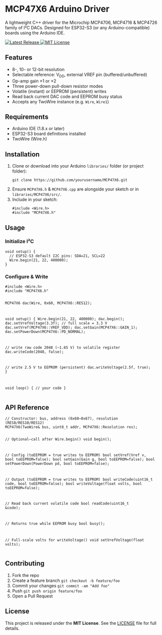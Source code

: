   <h1>MCP47X6 Arduino Driver</h1>
  <p>
    A lightweight C++ driver for the Microchip MCP4706, MCP4716 &amp; MCP4726 family of I²C DACs.
    Designed for ESP32-S3 (or any Arduino-compatible) boards using the Arduino IDE.
  </p>

  <p>
    <a class="badge" href="https://github.com/yourusername/MCP47X6/releases/latest">
      <img src="https://img.shields.io/github/v/release/yourusername/MCP47X6" alt="Latest Release">
    </a>
    <a class="badge" href="https://github.com/yourusername/MCP47X6/blob/main/LICENSE">
      <img src="https://img.shields.io/github/license/yourusername/MCP47X6" alt="MIT License">
    </a>
  </p>

  <h2>Features</h2>
  <ul>
    <li>8-, 10- or 12-bit resolution</li>
    <li>Selectable reference: V<sub>DD</sub>, external VREF pin (buffered/unbuffered)</li>
    <li>Op-amp gain ×1 or ×2</li>
    <li>Three power-down pull-down resistor modes</li>
    <li>Volatile (instant) or EEPROM (persistent) writes</li>
    <li>Read back current DAC code and EEPROM busy status</li>
    <li>Accepts any TwoWire instance (e.g. <code>Wire</code>, <code>Wire1</code>)</li>
  </ul>

  <h2>Requirements</h2>
  <ul>
    <li>Arduino IDE (1.8.x or later)</li>
    <li>ESP32-S3 board definitions installed</li>
    <li>TwoWire (Wire.h)</li>
  </ul>

  <h2>Installation</h2>
  <ol>
    <li>Clone or download into your Arduino <code>libraries/</code> folder (or project folder):
      <pre><code>git clone https://github.com/yourusername/MCP47X6.git</code></pre>
    </li>
    <li>Ensure <code>MCP47X6.h</code> &amp; <code>MCP47X6.cpp</code> are alongside your sketch or in <code>libraries/MCP47X6/src/</code>.</li>
    <li>Include in your sketch:
      <pre><code>#include &lt;Wire.h&gt;
#include "MCP47X6.h"</code></pre>
    </li>
  </ol>

  <h2>Usage</h2>
  <h3>Initialize I²C</h3>
  <pre><code>void setup() {
  // ESP32-S3 default I2C pins: SDA=21, SCL=22
  Wire.begin(21, 22, 400000);
}</code></pre>

  <h3>Configure &amp; Write</h3>
  <pre><code>#include &lt;Wire.h&gt;
#include "MCP47X6.h"

MCP47X6 dac(Wire, 0x60, MCP47X6::RES12);

void setup() {
  Wire.begin(21, 22, 400000);
  dac.begin();
  dac.setVrefVoltage(3.3f);      // full scale = 3.3 V
  dac.setVref(MCP47X6::VREF_VDD);
  dac.setGain(MCP47X6::GAIN_1);
  dac.setPowerDown(MCP47X6::PD_NORMAL);

  // write raw code 2048 (~1.65 V) to volatile register
  dac.writeCode(2048, false);

  // write 2.5 V to EEPROM (persistent)
  dac.writeVoltage(2.5f, true);
}

void loop() {
  // your code
}</code></pre>

  <h2>API Reference</h2>
  <pre><code>// Constructor: bus, address (0x60–0x67), resolution (RES8/RES10/RES12)
MCP47X6(TwoWire& bus, uint8_t addr, MCP47X6::Resolution res);

// Optional—call after Wire.begin()
void begin();

// Config (toEEPROM = true writes to EEPROM)
bool setVref(Vref v, bool toEEPROM=false);
bool setGain(Gain g, bool toEEPROM=false);
bool setPowerDown(PowerDown pd, bool toEEPROM=false);

// Output (toEEPROM = true writes to EEPROM)
bool writeCode(uint16_t code, bool toEEPROM=false);
bool writeVoltage(float volts, bool toEEPROM=false);

// Read back current volatile code
bool readCode(uint16_t &code);

// Returns true while EEPROM busy
bool busy();

// Full-scale volts for writeVoltage()
void setVrefVoltage(float volts);
</code></pre>

  <h2>Contributing</h2>
  <ol>
    <li>Fork the repo</li>
    <li>Create a feature branch <code>git checkout -b feature/foo</code></li>
    <li>Commit your changes <code>git commit -am "Add foo"</code></li>
    <li>Push <code>git push origin feature/foo</code></li>
    <li>Open a Pull Request</li>
  </ol>

  <h2>License</h2>
  <p>
    This project is released under the <strong>MIT License</strong>.  
    See the <a href="LICENSE">LICENSE</a> file for full details.
  </p>

